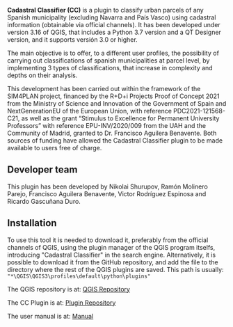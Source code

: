 **Cadastral Classifier (CC)** is a plugin to classify urban parcels of any Spanish municipality (excluding Navarra and País Vasco) using cadastral information (obtainable via official channels). It has been developed under version 3.16 of QGIS, that includes a Python 3.7 version and a QT Designer version, and it supports versión 3.0 or higher.

The main objective is to offer, to a different user profiles, the possibility of carrying out classifications of spanish municipalities at parcel level, by implementing 3 types of classifications, that increase in complexity and depths on their analysis.

This development has been carried out within the framework of the SIM4PLAN project, financed by the R+D+i Projects Proof of Concept 2021 from the Ministry of Science and Innovation of the Government of Spain and NextGenerationEU of the European Union, with reference PDC2021-121568-C21, as well as the grant “Stimulus to Excellence for Permanent University Professors” with reference EPU-INV/2020/009 from the UAH and the Community of Madrid, granted to Dr. Francisco Aguilera Benavente. Both sources of funding have allowed the Cadastral Classifier plugin to be made available to users free of charge.

## Developer team
This plugin has been developed by Nikolai Shurupov, Ramón Molinero Parejo, Francisco Aguilera Benavente, Victor Rodríguez Espinosa and Ricardo Gascuñana Duro.

## Installation
To use this tool it is needed to download it, preferably from the official channels of QGIS, using the plugin manager of the QGIS program itselfs, introducing "Cadastral Classifier" in the search engine. Alternatively, it is possible to download it from the GitHub repository, and add the file to the directory where the rest of the QGIS plugins are saved. This path is usually: `"*\QGIS\QGIS3\profiles\default\python\plugins"`

The QGIS repository is at: [QGIS Repository](https://plugins.qgis.org/plugins/)

The CC Plugin is at: [Plugin Repository](https://plugins.qgis.org/plugins/Cadastral_Classifier/)

The user manual is at: [Manual](https://github.com/TransUrban-UAH/user_manual.pdf/)
